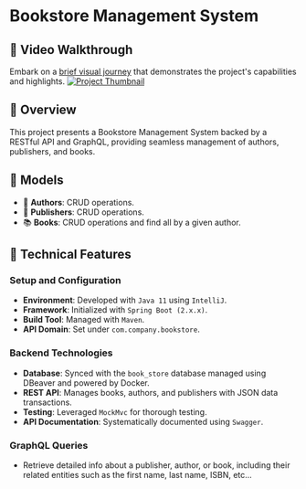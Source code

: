 # Bookstore Management System

## 🎥 Video Walkthrough
Embark on a [brief visual journey](https://youtu.be/e5Slel04DJI) that demonstrates the project's capabilities and highlights.
[![Project Thumbnail](https://img.youtube.com/vi/e5Slel04DJI/0.jpg)](https://youtu.be/e5Slel04DJI)

## 📌 Overview
This project presents a Bookstore Management System backed by a RESTful API and GraphQL, providing seamless management of authors, publishers, and books.

## 📘 Models 
- 📖 **Authors**: CRUD operations.
- 🏢 **Publishers**: CRUD operations.
- 📚 **Books**: CRUD operations and find all by a given author.

## 🔧 Technical Features

### Setup and Configuration
- **Environment**: Developed with `Java 11` using `IntelliJ`.
- **Framework**: Initialized with `Spring Boot (2.x.x)`.
- **Build Tool**: Managed with `Maven`.
- **API Domain**: Set under `com.company.bookstore`.

### Backend Technologies
- **Database**: Synced with the `book_store` database managed using DBeaver and powered by Docker.
- **REST API**: Manages books, authors, and publishers with JSON data transactions.
- **Testing**: Leveraged `MockMvc` for thorough testing.
- **API Documentation**: Systematically documented using `Swagger`.

### GraphQL Queries
- Retrieve detailed info about a publisher, author, or book, including their related entities such as the first name, last name, ISBN, etc...
